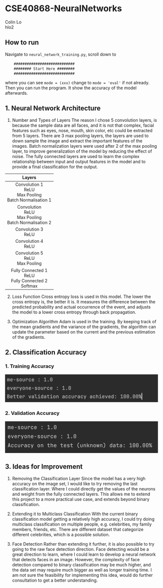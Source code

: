 # CSE40868-NeuralNetworks
Colin Lo <br>
hlo2

## How to run

Navigate to `neural_network_training.py`, scroll down to
```
    ############################
    ######## Start Here ########
    ############################
```
where you can see `mode = (xxx)` change to `mode = 'eval'` if not already. Then you can run the program.
It show the accuracy of the model afterwards.


## 1. Neural Network Architecture

1. Number and Types of Layers
The reason I chose 5 convolution layers, is because the sample data are all faces, and it is not that complex, facial features such as eyes, nose, mouth, skin color, etc could be extracted from 5 layers. There are 3 max pooling layers, the layers are used to down sample the image and extract the important features of the images. Batch normalization layers were used after 2 of the max pooling layer, to improve generalization of the model by reducing the effect of noise. The fully connected layers are used to learn the complex relationship between input and output features in the model and to provide a final classification for the output.

|                                 Layers                                 |
|:----------------------------------------------------------------------:|
|  Convolution 1 <br> ReLU <br> Max Pooling <br> Batch Normalisation 1   |
|  Convolution <br> ReLU <br> Max Pooling <br> Batch Normalisation 2     |
|                        Convolution 3 <br> ReLU                         |
|                        Convolution 4 <br> ReLU                         |
|                Convolution 5 <br> ReLU <br> Max Pooling                |
|    Fully Connected 1 <br> ReLU <br> Fully Connected 2 <br> Softmax     |

2. Loss Function
Cross entropy loss is used in this model. The lower the cross entropy is, the better it is. It measures the difference between the predicted probability and actual occurrence of the event, and adjusts the model to a lower cross entropy through back propagation.

4. Optimization Algorithm
Adam is used in the training. By keeping track of the mean gradients and the variance of the gradients, the algorithm can update the parameter based on the current and the previous estimation of the gradients.

## 2. Classification Accuracy

### 1. Training Accuracy
<img alt="testing-result-image" src="./resources/img/testing_img.png" >

### 2. Validation Accuracy
<img alt="validation-result-image" src="./resources/img/validation_img.png">

## 3. Ideas for Improvement

1. Removing the Classification Layer
Since the model has a very high accuracy on the image set, I would like to try removing the last classification layer. Where I could directly get the values of the neurons and weight from the fully connected layers. This allows me to extend this project to a more practical use case, and extends beyond binary classification.

2. Extending it to Multiclass Classification
With the current binary classification model getting a relatively high accuracy, I could try doing multiclass classification on multiple people, e.g. celebrities, my family members, friends, etc. There are different dataset that categorize different celebrities, which is a possible solution.

3. Face Detection
Rather than extending it further, it is also possible to try going to the raw face detection direction. Face detecting would be a great direction to learn, where I could learn to develop a neural network that detects faces in an image. However, the complexity of face detection compared to binary classification may be much higher, and the data set may require much bigger as well as longer training time. I am not sure the feasibility for implementing this idea, would do further consultation to get a better understanding.

   

